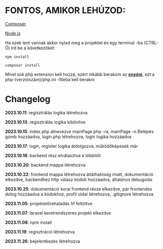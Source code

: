 # FONTOS, AMIKOR LEHÚZOD:

[Composer](https://getcomposer.org/download/)

[Node.js](https://nodejs.org/en/)

Ha ezek lent vannak akkor nyisd meg a projektet és egy terminal -ba (CTRL-Ö) írd be a következőket:

```
npm install
```

```
composer install
```

Mivel sok php extension kell hozzá, ezért inkább berakom az ***[enyém](https://anotepad.com/notes/4fiqbgx7)***, ezt a php-(verziószám)/php.ini -fileba kell berakni

# Changelog
**2023.10.11**: regisztrálás logika létrehozva 

**2023.10.13**: regisztrálás logika kibővítve 

**2023.10.15**: index.php átnevezve mainPage.php -ra, mainPage -n Belépés gomb hozzáadva, login.php létrehozva, login logika hozzáadva

**2023.10.17**: login, register logika átdolgozva, működőképesek már

**2023.10.18**: backend rész elválasztva a többitől

**2023.10.20**: backend mappa létrehozva

**2023.10.22**: frontend mappa létrehozva átláthatóság miatt, dokumentáció elkezdve, backendhez http válasz kódok hozzáadva, általános debugolás

**2023.10.25**: dokumentáció korai frontend része elkezdve, pár frontendes dolog hozzáadva a kódokhoz, profil oldal létrehozva, .gitignore létrehozva

**2023.11.05**: projektelőrehaladás hf feltöltve

**2023.11.07**: laravel keretrendszeres projekt elkezdve

**2023.11.08**: npm install

**2023.11.19**: regisztráció létrehozva

**2023.11.26**: bejelentkezés létrehozva
